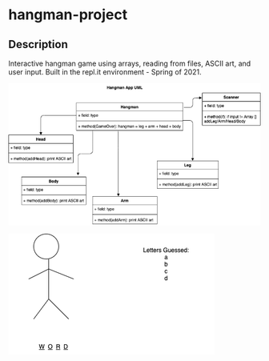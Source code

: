 # hangman-project
## Description
 Interactive hangman game using arrays, reading from files, ASCII art, and user input. Built in the repl.it environment - Spring of 2021.
 
![UML](https://github.com/jordynbryant328/hangman-project/blob/main/image/HangMan%20UML.png)

![Graphics](https://github.com/jordynbryant328/hangman-project/blob/main/image/hangmanGraphics.png)
